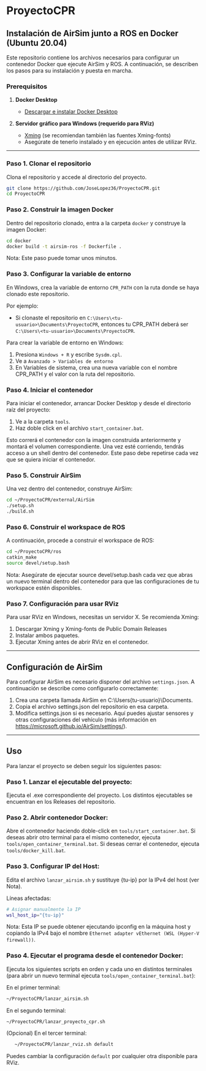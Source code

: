 # ProyectoCPR

## Instalación de AirSim junto a ROS en Docker (Ubuntu 20.04)

Este repositorio contiene los archivos necesarios para configurar un contenedor Docker que ejecute AirSim y ROS. A continuación, se describen los pasos para su instalación y puesta en marcha.

### Prerequisitos

1. **Docker Desktop**  
   - [Descargar e instalar Docker Desktop](https://docs.docker.com/desktop/setup/install/windows-install/)

2. **Servidor gráfico para Windows (requerido para RViz)**  
   - [Xming](http://www.straightrunning.com/XmingNotes/) (se recomiendan también las fuentes Xming-fonts)
   - Asegúrate de tenerlo instalado y en ejecución antes de utilizar RViz.

---

### Paso 1. Clonar el repositorio

Clona el repositorio y accede al directorio del proyecto.
```bash
git clone https://github.com/JoseLopez36/ProyectoCPR.git
cd ProyectoCPR
```

### Paso 2. Construir la imagen Docker

Dentro del repositorio clonado, entra a la carpeta `docker` y construye la imagen Docker:
```bash
cd docker
docker build -t airsim-ros -f Dockerfile .
```
Nota: Este paso puede tomar unos minutos.

### Paso 3. Configurar la variable de entorno

En Windows, crea la variable de entorno `CPR_PATH` con la ruta donde se haya clonado este repositorio.

Por ejemplo:

- Si clonaste el repositorio en `C:\Users\<tu-usuario>\Documents\ProyectoCPR`, entonces tu CPR_PATH deberá ser `C:\Users\<tu-usuario>\Documents\ProyectoCPR`.

Para crear la variable de entorno en Windows:

1. Presiona `Windows + R` y escribe `Sysdm.cpl`.
2. Ve a `Avanzado > Variables de entorno`
3. En Variables de sistema, crea una nueva variable con el nombre CPR_PATH y el valor con la ruta del repositorio.

### Paso 4. Iniciar el contenedor

Para iniciar el contenedor, arrancar Docker Desktop y desde el directorio raíz del proyecto:
1. Ve a la carpeta `tools`.
1. Haz doble click en el archivo `start_container.bat`.

Esto correrá el contenedor con la imagen construida anteriormente y montará el volumen correspondiente. Una vez esté corriendo, tendrás acceso a un shell dentro del contenedor. Este paso debe repetirse cada vez que se quiera iniciar el contenedor.

### Paso 5. Construir AirSim

Una vez dentro del contenedor, construye AirSim:
```bash
cd ~/ProyectoCPR/external/AirSim
./setup.sh
./build.sh
```

### Paso 6. Construir el workspace de ROS

A continuación, procede a construir el workspace de ROS:
```bash
cd ~/ProyectoCPR/ros
catkin_make
source devel/setup.bash
```
Nota: Asegúrate de ejecutar source devel/setup.bash cada vez que abras un nuevo terminal dentro del contenedor para que las configuraciones de tu workspace estén disponibles.

### Paso 7. Configuración para usar RViz

Para usar RViz en Windows, necesitas un servidor X. Se recomienda Xming:
1. Descargar Xming y Xming-fonts de Public Domain Releases
2. Instalar ambos paquetes.
3. Ejecutar Xming antes de abrir RViz en el contenedor.

---

## Configuración de AirSim

Para configurar AirSim es necesario disponer del archivo `settings.json`. A continuación se describe como configurarlo correctamente:
1. Crea una carpeta llamada AirSim en C:\Users\{tu-usuario}\Documents.
2. Copia el archivo settings.json del repositorio en esa carpeta.
3. Modifica settings.json si es necesario. Aquí puedes ajustar sensores y otras configuraciones del vehículo (más información en https://microsoft.github.io/AirSim/settings/).

---

## Uso

Para lanzar el proyecto se deben seguir los siguientes pasos:

### Paso 1. Lanzar el ejecutable del proyecto:

Ejecuta el .exe correspondiente del proyecto. Los distintos ejecutables se encuentran en los Releases del repositorio.

### Paso 2. Abrir contenedor Docker:

Abre el contenedor haciendo doble-click en `tools/start_container.bat`. Si deseas abrir otro terminal para el mismo contenedor, ejecuta `tools/open_container_terminal.bat`. Si deseas cerrar el contenedor, ejecuta `tools/docker_kill.bat`.

### Paso 3. Configurar IP del Host:

Edita el archivo `lanzar_airsim.sh` y sustituye {tu-ip} por la IPv4 del host (ver Nota).

Líneas afectadas:
```bash
# Asignar manualmente la IP
wsl_host_ip="{tu-ip}"
```

Nota: Esta IP se puede obtener ejecutando ipconfig en la máquina host y copiando la IPv4 bajo el nombre `Ethernet adapter vEthernet (WSL (Hyper-V firewall))`.

### Paso 4. Ejecutar el programa desde el contenedor Docker:

Ejecuta los siguientes scripts en orden y cada uno en distintos terminales (para abrir un nuevo terminal ejecuta `tools/open_container_terminal.bat`):

En el primer terminal:
```bash
~/ProyectoCPR/lanzar_airsim.sh
```

En el segundo terminal:
```bash
~/ProyectoCPR/lanzar_proyecto_cpr.sh
```

(Opcional) En el tercer terminal:
```bash
   ~/ProyectoCPR/lanzar_rviz.sh default 
```
Puedes cambiar la configuración `default` por cualquier otra disponible para RViz.


